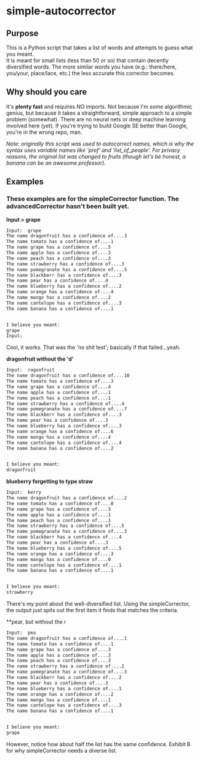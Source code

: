 # simple-autocorrector
## Purpose
This is a Python script that takes a list of words and attempts to guess what you meant.  
It is meant for small lists (less than 50 or so) that contain decently diversified words.  The more similar words you have (e.g.: there/here, you/your, place/lace, etc.) the less accurate this corrector becomes.

## Why should you care
It's **plenty fast** and requires NO imports.  Not because I'm some algorithmic genius, but because it takes a straightforward, simple approach to a simple problem (somewhat).  There are no neural nets or deep machine learning involved here (yet).  If you're trying to build Google SE better than Google, you're in the wrong repo, man.

*Note: originally this script was used to autocorrect names, which is why the syntax uses variable names like 'prof' and 'list_of_people'.  For privacy reasons, the original list was changed to fruits (though let's be honest, a banana can be an awesome professor).*



## Examples
### These examples are for the **simpleCorrector** function.  The **advancedCorrector** hasn't been built yet.

**Input = grape**
```cmd
Input:  grape
The name dragonfruit has a confidence of....3
The name tomato has a confidence of....1
The name grape has a confidence of....5
The name apple has a confidence of....3
The name peach has a confidence of....3
The name strawberry has a confidence of....3
The name pomegranate has a confidence of....5
The name blackberr has a confidence of....3
The name pear has a confidence of....4
The name blueberry has a confidence of....2
The name orange has a confidence of....4
The name mango has a confidence of....2
The name cantelope has a confidence of....3
The name banana has a confidence of....1


I believe you meant:
grape
Input:
```

Cool, it works.  That was the 'no shit test'; basically if that failed...yeah.


**dragonfruit without the 'd'**
```cmd
Input:  ragonfruit
The name dragonfruit has a confidence of....10
The name tomato has a confidence of....3
The name grape has a confidence of....4
The name apple has a confidence of....1
The name peach has a confidence of....1
The name strawberry has a confidence of....4
The name pomegranate has a confidence of....7
The name blackberr has a confidence of....3
The name pear has a confidence of....3
The name blueberry has a confidence of....3
The name orange has a confidence of....6
The name mango has a confidence of....4
The name cantelope has a confidence of....4
The name banana has a confidence of....2


I believe you meant:
dragonfruit
```

**blueberry forgetting to type straw**
```cmd
Input:  berry
The name dragonfruit has a confidence of....2
The name tomato has a confidence of....0
The name grape has a confidence of....3
The name apple has a confidence of....1
The name peach has a confidence of....1
The name strawberry has a confidence of....5
The name pomegranate has a confidence of....3
The name blackberr has a confidence of....4
The name pear has a confidence of....3
The name blueberry has a confidence of....5
The name orange has a confidence of....3
The name mango has a confidence of....0
The name cantelope has a confidence of....1
The name banana has a confidence of....1


I believe you meant:
strawberry
```

There's my point about the well-diversified list.  Using the simpleCorrector, the output just spits out the first item it finds that matches the criteria.


**pear, but without the r
```cmd
Input:  pea
The name dragonfruit has a confidence of....1
The name tomato has a confidence of....1
The name grape has a confidence of....3
The name apple has a confidence of....3
The name peach has a confidence of....3
The name strawberry has a confidence of....2
The name pomegranate has a confidence of....3
The name blackberr has a confidence of....2
The name pear has a confidence of....3
The name blueberry has a confidence of....1
The name orange has a confidence of....2
The name mango has a confidence of....1
The name cantelope has a confidence of....3
The name banana has a confidence of....1


I believe you meant:
grape
```

However, notice how about half the list has the same confidence.  Exhibit B for why simpleCorrector needs a diverse list.

